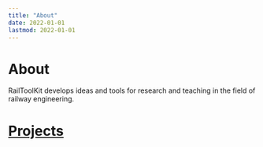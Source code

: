 ```yaml
---
title: "About"
date: 2022-01-01
lastmod: 2022-01-01
---
```


# About

RailToolKit develops ideas and tools for research and teaching in the field of railway engineering.

# [Projects](/projects)